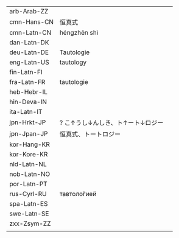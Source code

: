 | | | |
|-|-|-|
| arb-Arab-ZZ |  |  |
| cmn-Hans-CN | 恒真式 |  |
| cmn-Latn-CN | héngzhēn shì |  |
| dan-Latn-DK |  |  |
| deu-Latn-DE | Tautologie |  |
| eng-Latn-US | tautology |  |
| fin-Latn-FI |  |  |
| fra-Latn-FR | tautologie |  |
| heb-Hebr-IL |  |  |
| hin-Deva-IN |  |  |
| ita-Latn-IT |  |  |
| jpn-Hrkt-JP | ? こ↑うし↓んしき、ト↑ート↓ロジー |  |
| jpn-Jpan-JP | 恒真式、トートロジー |  |
| kor-Hang-KR |  |  |
| kor-Kore-KR |  |  |
| nld-Latn-NL |  |  |
| nob-Latn-NO |  |  |
| por-Latn-PT |  |  |
| rus-Cyrl-RU | тавтоло́гией |  |
| spa-Latn-ES |  |  |
| swe-Latn-SE |  |  |
| zxx-Zsym-ZZ |  |  |
|  |  |  |
